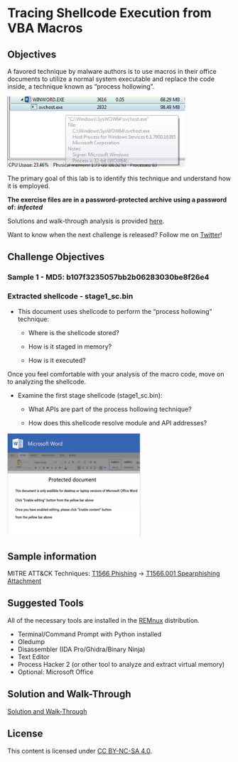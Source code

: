 # Tracing Shellcode Execution from VBA Macros

## Objectives

A favored technique by malware authors is to use macros in their office documents to utilize a normal system executable and replace the code inside, a technique known as “process hollowing”.

<img src="img/overview.png" width="400">

The primary goal of this lab is to identify this technique and understand how it is employed.

**The exercise files are in a password-protected archive using a password of:** ***infected***

Solutions and walk-through analysis is provided [here](solution.md).

Want to know when the next challenge is released? Follow me on [Twitter](https://twitter.com/jstrosch)!

## Challenge Objectives
### Sample 1 - MD5: b107f3235057bb2b06283030be8f26e4  
### Extracted shellcode - stage1_sc.bin

- This document uses shellcode to perform the “process hollowing” technique:
  - Where is the shellcode stored?

  - How is it staged in memory?

  - How is it executed?

Once you feel comfortable with your analysis of the macro code, move on to analyzing the shellcode.

- Examine the first stage shellcode (stage1_sc.bin):
  - What APIs are part of the process hollowing technique?

  - How does this shellcode resolve module and API addresses?

<img src="img/template.png" width="300">

## Sample information

MITRE ATT&CK Techniques: [T1566 Phishing](https://attack.mitre.org/techniques/T1566/) -> [T1566.001 Spearphishing Attachment](https://attack.mitre.org/techniques/T1566/001/)

## Suggested Tools

All of the necessary tools are installed in the [REMnux](https://remnux.org) distribution.

* Terminal/Command Prompt with Python installed 
* Oledump
* Disassembler (IDA Pro/Ghidra/Binary Ninja)
* Text Editor
* Process Hacker 2 (or other tool to analyze and extract virtual memory)
* Optional: Microsoft Office

## Solution and Walk-Through

[Solution and Walk-Through](solution.md)

## License

This content is licensed under [CC BY-NC-SA 4.0](https://creativecommons.org/licenses/by-nc-sa/4.0/).